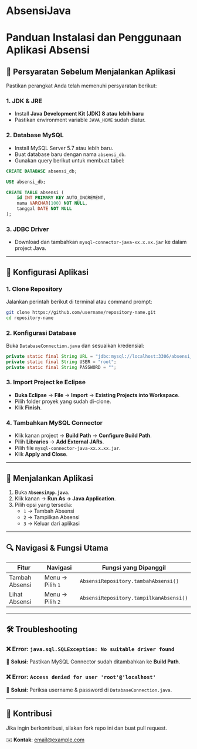 # AbsensiJava
# Panduan Instalasi dan Penggunaan Aplikasi Absensi

## 📌 Persyaratan Sebelum Menjalankan Aplikasi
Pastikan perangkat Anda telah memenuhi persyaratan berikut:

### 1. **JDK & JRE**
- Install **Java Development Kit (JDK) 8 atau lebih baru**
- Pastikan environment variable `JAVA_HOME` sudah diatur.

### 2. **Database MySQL**
- Install MySQL Server 5.7 atau lebih baru.
- Buat database baru dengan nama `absensi_db`.
- Gunakan query berikut untuk membuat tabel:

```sql
CREATE DATABASE absensi_db;

USE absensi_db;

CREATE TABLE absensi (
    id INT PRIMARY KEY AUTO_INCREMENT,
    nama VARCHAR(100) NOT NULL,
    tanggal DATE NOT NULL
);
```

### 3. **JDBC Driver**
- Download dan tambahkan `mysql-connector-java-xx.x.xx.jar` ke dalam project Java.

---

## 🔧 Konfigurasi Aplikasi

### 1. **Clone Repository**
Jalankan perintah berikut di terminal atau command prompt:
```sh
git clone https://github.com/username/repository-name.git
cd repository-name
```

### 2. **Konfigurasi Database**
Buka `DatabaseConnection.java` dan sesuaikan kredensial:

```java
private static final String URL = "jdbc:mysql://localhost:3306/absensi_db";
private static final String USER = "root";
private static final String PASSWORD = "";
```

### 3. **Import Project ke Eclipse**
- **Buka Eclipse** → **File** → **Import** → **Existing Projects into Workspace**.
- Pilih folder proyek yang sudah di-clone.
- Klik **Finish**.

### 4. **Tambahkan MySQL Connector**
- Klik kanan project → **Build Path** → **Configure Build Path**.
- Pilih **Libraries** → **Add External JARs**.
- Pilih file `mysql-connector-java-xx.x.xx.jar`.
- Klik **Apply and Close**.

---

## 🚀 Menjalankan Aplikasi
1. Buka **`AbsensiApp.java`**.
2. Klik kanan → **Run As → Java Application**.
3. Pilih opsi yang tersedia:
   - `1` → Tambah Absensi
   - `2` → Tampilkan Absensi
   - `3` → Keluar dari aplikasi

---

## 🔍 Navigasi & Fungsi Utama
| **Fitur**  | **Navigasi** | **Fungsi yang Dipanggil** |
|------------|-------------|----------------------|
| Tambah Absensi | Menu → Pilih `1` | `AbsensiRepository.tambahAbsensi()` |
| Lihat Absensi | Menu → Pilih `2` | `AbsensiRepository.tampilkanAbsensi()` |

---

## 🛠 Troubleshooting
### ❌ Error: `java.sql.SQLException: No suitable driver found`
🔹 **Solusi:** Pastikan MySQL Connector sudah ditambahkan ke **Build Path**.

### ❌ Error: `Access denied for user 'root'@'localhost'`
🔹 **Solusi:** Periksa username & password di `DatabaseConnection.java`.

---

## 📢 Kontribusi
Jika ingin berkontribusi, silakan fork repo ini dan buat pull request.

✉️ **Kontak**: email@example.com
